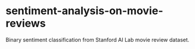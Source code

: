 # sentiment-analysis-on-movie-reviews
 Binary sentiment classification from Stanford AI Lab movie review dataset.
